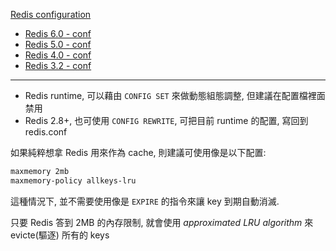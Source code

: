 [Redis configuration](https://redis.io/topics/config)

- [Redis 6.0 - conf](https://raw.githubusercontent.com/redis/redis/6.0/redis.conf)
- [Redis 5.0 - conf](https://raw.githubusercontent.com/redis/redis/5.0/redis.conf)
- [Redis 4.0 - conf](https://raw.githubusercontent.com/redis/redis/4.0/redis.conf)
- [Redis 3.2 - conf](https://raw.githubusercontent.com/redis/redis/3.2/redis.conf)

------------------------------

- Redis runtime, 可以藉由 `CONFIG SET` 來做動態組態調整, 但建議在配置檔裡面禁用
- Redis 2.8+, 也可使用 `CONFIG REWRITE`, 可把目前 runtime 的配置, 寫回到 redis.conf

如果純粹想拿 Redis 用來作為 cache, 則建議可使用像是以下配置:

```bash
maxmemory 2mb
maxmemory-policy allkeys-lru
```

這種情況下, 並不需要使用像是 `EXPIRE` 的指令來讓 key 到期自動消滅.

只要 Redis 答到 2MB 的內存限制, 就會使用 *approximated LRU algorithm* 來 evicte(驅逐) 所有的 keys